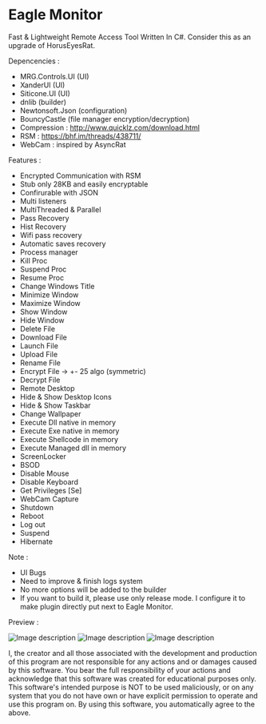 # Eagle Monitor
Fast & Lightweight Remote Access Tool Written In C#. Consider this as an upgrade of HorusEyesRat.

Depencencies : 

* MRG.Controls.UI (UI)
* XanderUI (UI)
* Siticone.UI (UI)
* dnlib (builder)
* Newtonsoft.Json (configuration)
* BouncyCastle (file manager encryption/decryption)
* Compression : http://www.quicklz.com/download.html
* RSM : https://bhf.im/threads/438711/
* WebCam : inspired by AsyncRat

Features :
* Encrypted Communication with RSM
* Stub only 28KB and easily encryptable
* Confirurable with JSON
* Multi listeners
* MultiThreaded & Parallel
* Pass Recovery
* Hist Recovery
* Wifi pass recovery
* Automatic saves recovery
* Process manager
* Kill Proc
* Suspend Proc
* Resume Proc
* Change Windows Title
* Minimize Window
* Maximize Window
* Show Window 
* Hide Window
* Delete File
* Download File
* Launch File
* Upload File
* Rename File
* Encrypt File -> +- 25 algo (symmetric)
* Decrypt File
* Remote Desktop
* Hide & Show Desktop Icons
* Hide & Show Taskbar
* Change Wallpaper
* Execute Dll native in memory
* Execute Exe native in memory
* Execute Shellcode in memory
* Execute Managed dll in memory
* ScreenLocker
* BSOD
* Disable Mouse
* Disable Keyboard
* Get Privileges [Se]
* WebCam Capture
* Shutdown
* Reboot
* Log out
* Suspend
* Hibernate

Note : 
* UI Bugs
* Need to improve & finish logs system
* No more options will be added to the builder
* If you want to build it, please use only release mode. I configure it to make plugin directly put next to Eagle Monitor.

Preview :

![Image description](https://i.postimg.cc/yYyQb2cD/Capture-d-cran-82.png)
![Image description](https://i.postimg.cc/rsCJ7tdB/Capture-d-cran-83.png)
![Image description](https://i.postimg.cc/vHbXfXkb/Capture-d-cran-84.png)

I, the creator and all those associated with the development and production of this program are not responsible for any actions and or damages caused by this software. You bear the full responsibility of your actions and acknowledge that this software was created for educational purposes only. This software's intended purpose is NOT to be used maliciously, or on any system that you do not have own or have explicit permission to operate and use this program on. By using this software, you automatically agree to the above.
